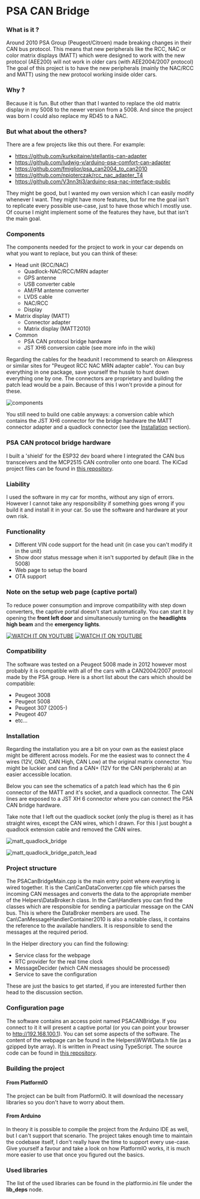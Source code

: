 # PSA CAN Bridge

### What is it ?

Around 2010 PSA Group (Peugeot/Citroen) made breaking changes in their CAN bus protocol. This means that new peripherals like the RCC, NAC or color matrix displays (MATT) which were designed to work with the new protocol (AEE200) will not work in older cars (with AEE2004/2007 protocol)
The goal of this project is to have the new peripherals (mainly the NAC/RCC and MATT) using the new protocol working inside older cars.

### Why ?

Because it is fun. But other than that I wanted to replace the old matrix display in my 5008 to the newer version from a 5008. And since the project was born I could also replace my RD45 to a NAC.

### But what about the others?

There are a few projects like this out there. For example:
- https://github.com/kurkpitaine/stellantis-can-adapter
- https://github.com/ludwig-v/arduino-psa-comfort-can-adapter
- https://github.com/fmiglior/psa_can2004_to_can2010
- https://github.com/npioterczak/rcc_nac_adapter_T4
- https://github.com/V3nn3tj3/arduino-psa-nac-interface-public

They might be good, but I wanted my own version which I can easily modify whenever I want. They might have more features, but for me the goal isn't to replicate every possible use-case, just to have those which I mostly use. Of course I might implement some of the features they have, but that isn't the main goal.

### Components

The components needed for the project to work in your car depends on what you want to replace, but you can think of these:
- Head unit (RCC/NAC)
  - Quadlock-NAC/RCC/MRN adapter
  - GPS antenne
  - USB converter cable
  - AM/FM antenne converter
  - LVDS cable
  - NAC/RCC
  - Display
- Matrix display (MATT)
  - Connector adapter
  - Matrix display (MATT2010)
- Common
  - PSA CAN protocol bridge hardware
  - JST XH6 conversion cable (see more info in the wiki)

Regarding the cables for the headunit I recommend to search on Aliexpress or similar sites for "Peugeot RCC NAC MRN adapter cable". You can buy everything in one package, save yourself the hussle to hunt down everything one by one. The connectors are proprietary and building the patch lead would be a pain. Because of this I won't provide a pinout for these.

![components](https://github.com/morcibacsi/PSACanBridge/raw/main/images/components.jpg)

You still need to build one cable anyways: a conversion cable which contains the JST XH6 connector for the bridge hardware the MATT connector adapter and a quadlock connector (see the [Installation](#Installation) section).

### PSA CAN protocol bridge hardware

I built a 'shield' for the ESP32 dev board where I integrated the CAN bus transceivers and the MCP2515 CAN controller onto one board. The KiCad project files can be found in [this repository][psacanbridgehw].

### Liability

I used the software in my car for months, without any sign of errors. However I cannot take any responsibility if something goes wrong if you build it and install it in your car. So use the software and hardware at your own risk.

### Functionality

 - Different VIN code support for the head unit (in case you can't modify it in the unit)
 - Show door status message when it isn't supported by default (like in the 5008)
 - Web page to setup the board
 - OTA support

### Note on the setup web page (captive portal)

To reduce power consumption and improve compatibility with step down converters, the captive portal doesn't start automatically. You can start it by opening the **front left door** and simultaneously turning on the **headlights high beam** and the **emergency lights**.

 [![WATCH IT ON YOUTUBE](https://img.youtube.com/vi/Qk7EEoJt94w/0.jpg)](https://www.youtube.com/watch?v=Qk7EEoJt94w "Watch it on YouTube")
 [![WATCH IT ON YOUTUBE](https://img.youtube.com/vi/REh-MzDdc30/0.jpg)](https://www.youtube.com/watch?v=REh-MzDdc30 "Watch it on YouTube")

### Compatibility

The software was tested on a Peugeot 5008 made in 2012 however most probably it is compatible with all of the cars with a CAN2004/2007 protocol made by the PSA group. Here is a short list about the cars which should be compatible:

- Peugeot 3008
- Peugeot 5008
- Peugeot 307 (2005-)
- Peugeot 407
- etc...

### Installation

Regarding the installation you are a bit on your own as the easiest place might be different across models.
For me the easiest was to connect the 4 wires (12V, GND, CAN High, CAN Low) at the original matrix connector. You might be luckier and can find a CAN+ (12V for the CAN peripherals) at an easier accessible location.

Below you can see the schematics of a patch lead which has the 6 pin connector of the MATT and it's socket, and a quadlock connector. The CAN lines are exposed to a JST XH 6 connector where you can connect the PSA CAN bridge hardware.

Take note that I left out the quadlock socket (only the plug is there) as it has straight wires, except the CAN wires, which I drawn. For this I just bought a quadlock extension cable and removed the CAN wires.

![matt_quadlock_bridge](https://github.com/morcibacsi/PSACANBridge/raw/main/images/matt_quadlock_bridge.png)

![matt_quadlock_bridge_patch_lead](https://github.com/morcibacsi/PSACANBridge/raw/main/images/matt_quadlock_bridge_patch.jpg)

### Project structure

The PSACanBridgeMain.cpp is the main entry point where everyting is wired together. It is the Can\CanDataConverter.cpp file which parses the incoming CAN messages and converts the data to the appropriate member of the Helpers\DataBroker.h class. In the Can\Handlers you can find the classes which are responsible for sending a particular message on the CAN bus. This is where the DataBroker members are used.
The Can\CanMessageHandlerContainer2010 is also a notable class, it contains the reference to the available handlers. It is responsible to send the messages at the required period.

In the Helper directory you can find the following:
 - Service class for the webpage
 - RTC provider for the real time clock
 - MessageDecider (which CAN messages should be processed)
 - Service to save the configuration

These are just the basics to get started, if you are interested further then head to the discussion section.

### Configuration page

The software contains an access point named PSACANBridge. If you connect to it it will present a captive portal (or you can point your browser to http://192.168.100.1). You can set some aspects of the software. The content of the webpage can be found in the Helpers\WWWData.h file (as a gzipped byte array). It is written in Preact using TypeScript. The source code can be found in [this repository][psacanbridgesetup].

### Building the project

#### From PlatformIO
The project can be built from PlatformIO. It will download the necessary libraries so you don't have to worry about them.

#### From Arduino
In theory it is possible to compile the project from the Arduino IDE as well, but I can't support that scenario. The project takes enough time to maintain the codebase itself, I don't really have the time to support every use-case. Give yourself a favour and take a look on how PlatformIO works, it is much more easier to use that once you figured out the basics.

### Used libraries

The list of the used libraries can be found in the platformio.ini file under the **lib_deps** node.

[psacanbridgehw]: https://github.com/morcibacsi/PSACanBridgeHW
[psacanbridgesetup]: https://github.com/morcibacsi/PSACanBridgeSetup
